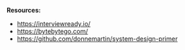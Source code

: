 **Resources:**

- https://interviewready.io/
- https://bytebytego.com/
- https://github.com/donnemartin/system-design-primer
